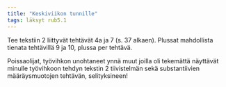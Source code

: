 ```yaml
---
title: "Keskiviikon tunnille"
tags: läksyt rub5.1
---
```


Tee tekstiin 2 liittyvät tehtävät 4a ja 7 (s. 37 alkaen). Plussat mahdollista tienata tehtävillä 9 ja 10, plussa per tehtävä.

Poissaolijat, työvihkon unohtaneet ynnä muut joilla oli tekemättä näyttävät minulle työvihkoon tehdyn tekstin 2 tiivistelmän sekä substantiivien määräysmuotojen tehtävän, selityksineen!